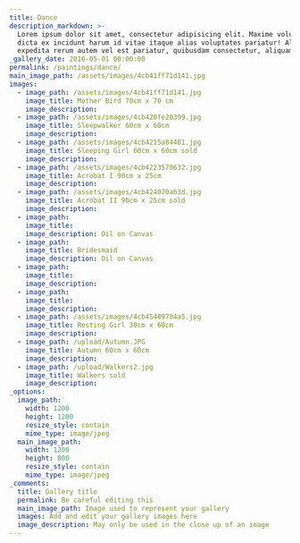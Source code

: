 ```yaml
---
title: Dance
description_markdown: >-
  Lorem ipsum dolor sit amet, consectetur adipisicing elit. Maxime voluptate,
  dicta ex incidunt harum id vitae itaque alias voluptates pariatur! Aliquid
  expedita rerum autem vel est pariatur, quibusdam consectetur, aliquam!
_gallery_date: 2016-05-01 00:00:00
permalink: /paintings/dance/
main_image_path: /assets/images/4cb41ff71d141.jpg
images:
  - image_path: /assets/images/4cb41ff71d141.jpg
    image_title: Mother Bird 70cm x 70 cm
    image_description:
  - image_path: /assets/images/4cb420fe20399.jpg
    image_title: Sleepwalker 60cm x 60cm
    image_description:
  - image_path: /assets/images/4cb4215a84481.jpg
    image_title: Sleeping Girl 60cm x 60cm sold
    image_description:
  - image_path: /assets/images/4cb4223570632.jpg
    image_title: Acrobat I 90cm x 25cm
    image_description:
  - image_path: /assets/images/4cb424070ab3d.jpg
    image_title: Acrobat II 90cm x 25cm sold
    image_description:
  - image_path:
    image_title:
    image_description: Oil on Canvas
  - image_path:
    image_title: Bridesmaid
    image_description: Oil on Canvas
  - image_path:
    image_title:
    image_description:
  - image_path:
    image_title:
    image_description:
  - image_path: /assets/images/4cb45489704a5.jpg
    image_title: Resting Girl 30cm x 60cm
    image_description:
  - image_path: /upload/Autumn.JPG
    image_title: Autumn 60cm x 60cm
    image_description:
  - image_path: /upload/Walkers2.jpg
    image_title: Walkers sold
    image_description:
_options:
  image_path:
    width: 1200
    height: 1200
    resize_style: contain
    mime_type: image/jpeg
  main_image_path:
    width: 1200
    height: 800
    resize_style: contain
    mime_type: image/jpeg
_comments:
  title: Gallery title
  permalink: Be careful editing this
  main_image_path: Image used to represent your gallery
  images: Add and edit your gallery images here
  image_description: May only be used in the close up of an image
---
```

